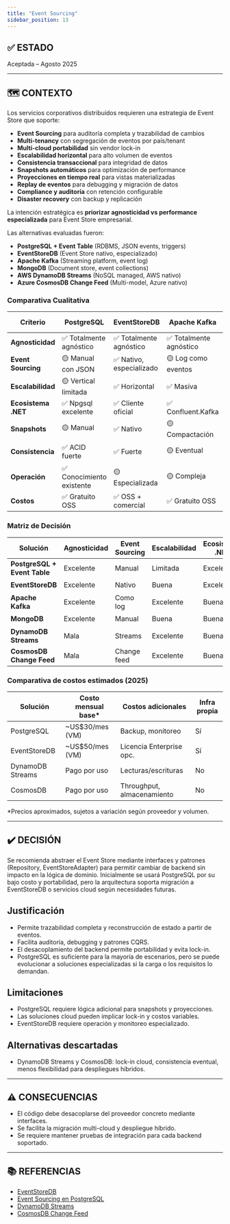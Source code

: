 ```yaml
---
title: "Event Sourcing"
sidebar_position: 13
---
```


## ✅ ESTADO

Aceptada – Agosto 2025

---

## 🗺️ CONTEXTO

Los servicios corporativos distribuidos requieren una estrategia de Event Store que soporte:

- **Event Sourcing** para auditoría completa y trazabilidad de cambios
- **Multi-tenancy** con segregación de eventos por país/tenant
- **Multi-cloud portabilidad** sin vendor lock-in
- **Escalabilidad horizontal** para alto volumen de eventos
- **Consistencia transaccional** para integridad de datos
- **Snapshots automáticos** para optimización de performance
- **Proyecciones en tiempo real** para vistas materializadas
- **Replay de eventos** para debugging y migración de datos
- **Compliance y auditoría** con retención configurable
- **Disaster recovery** con backup y replicación

La intención estratégica es **priorizar agnosticidad vs performance especializada** para Event Store empresarial.

Las alternativas evaluadas fueron:

- **PostgreSQL + Event Table** (RDBMS, JSON events, triggers)
- **EventStoreDB** (Event Store nativo, especializado)
- **Apache Kafka** (Streaming platform, event log)
- **MongoDB** (Document store, event collections)
- **AWS DynamoDB Streams** (NoSQL managed, AWS nativo)
- **Azure CosmosDB Change Feed** (Multi-model, Azure nativo)

### Comparativa Cualitativa

| Criterio | PostgreSQL | EventStoreDB | Apache Kafka | MongoDB | DynamoDB Streams | CosmosDB |
|----------|------------|--------------|--------------|---------|------------------|----------|
| **Agnosticidad** | ✅ Totalmente agnóstico | ✅ Totalmente agnóstico | ✅ Totalmente agnóstico | ✅ Totalmente agnóstico | ❌ Lock-in AWS | ❌ Lock-in Azure |
| **Event Sourcing** | 🟡 Manual con JSON | ✅ Nativo, especializado | 🟡 Log como eventos | 🟡 Collections | 🟡 Streams | 🟡 Change feed |
| **Escalabilidad** | 🟡 Vertical limitada | ✅ Horizontal | ✅ Masiva | ✅ Horizontal | ✅ Automática | ✅ Global |
| **Ecosistema .NET** | ✅ Npgsql excelente | ✅ Cliente oficial | ✅ Confluent.Kafka | ✅ MongoDB.Driver | ✅ AWS SDK | ✅ Azure SDK |
| **Snapshots** | 🟡 Manual | ✅ Nativo | 🟡 Compactación | 🟡 Manual | 🟡 Manual | 🟡 Manual |
| **Consistencia** | ✅ ACID fuerte | ✅ Fuerte | 🟡 Eventual | 🟡 Eventual | 🟡 Eventual | 🟡 Configurable |
| **Operación** | ✅ Conocimiento existente | 🟡 Especializada | 🟡 Compleja | ✅ Simple | ✅ Gestionada | ✅ Gestionada |
| **Costos** | ✅ Gratuito OSS | ✅ OSS + comercial | ✅ Gratuito OSS | ✅ Gratuito OSS | 🟡 Por uso | 🟡 Por uso |

### Matriz de Decisión

| Solución | Agnosticidad | Event Sourcing | Escalabilidad | Ecosistema .NET | Recomendación |
|----------|--------------|----------------|---------------|-----------------|---------------|
| **PostgreSQL + Event Table** | Excelente | Manual | Limitada | Excelente | ✅ **Seleccionada** |
| **EventStoreDB** | Excelente | Nativo | Buena | Excelente | 🟡 Alternativa |
| **Apache Kafka** | Excelente | Como log | Excelente | Buena | 🟡 Considerada |
| **MongoDB** | Excelente | Manual | Buena | Buena | 🟡 Considerada |
| **DynamoDB Streams** | Mala | Streams | Excelente | Buena | ❌ Descartada |
| **CosmosDB Change Feed** | Mala | Change feed | Excelente | Buena | ❌ Descartada |

### Comparativa de costos estimados (2025)

| Solución         | Costo mensual base* | Costos adicionales         | Infra propia |
|------------------|---------------------|---------------------------|--------------|
| PostgreSQL       | ~US$30/mes (VM)     | Backup, monitoreo         | Sí           |
| EventStoreDB     | ~US$50/mes (VM)     | Licencia Enterprise opc.  | Sí           |
| DynamoDB Streams | Pago por uso        | Lecturas/escrituras       | No           |
| CosmosDB         | Pago por uso        | Throughput, almacenamiento| No           |

*Precios aproximados, sujetos a variación según proveedor y volumen.

---

## ✔️ DECISIÓN

Se recomienda abstraer el Event Store mediante interfaces y patrones (Repository, EventStoreAdapter) para permitir cambiar de backend sin impacto en la lógica de dominio. Inicialmente se usará PostgreSQL por su bajo costo y portabilidad, pero la arquitectura soporta migración a EventStoreDB o servicios cloud según necesidades futuras.

## Justificación

- Permite trazabilidad completa y reconstrucción de estado a partir de eventos.
- Facilita auditoría, debugging y patrones CQRS.
- El desacoplamiento del backend permite portabilidad y evita lock-in.
- PostgreSQL es suficiente para la mayoría de escenarios, pero se puede evolucionar a soluciones especializadas si la carga o los requisitos lo demandan.

## Limitaciones

- PostgreSQL requiere lógica adicional para snapshots y proyecciones.
- Las soluciones cloud pueden implicar lock-in y costos variables.
- EventStoreDB requiere operación y monitoreo especializado.

## Alternativas descartadas

- DynamoDB Streams y CosmosDB: lock-in cloud, consistencia eventual, menos flexibilidad para despliegues híbridos.

---

## ⚠️ CONSECUENCIAS

- El código debe desacoplarse del proveedor concreto mediante interfaces.
- Se facilita la migración multi-cloud y despliegue híbrido.
- Se requiere mantener pruebas de integración para cada backend soportado.

---

## 📚 REFERENCIAS

- [EventStoreDB](https://eventstore.com/)
- [Event Sourcing en PostgreSQL](https://eventstore.org/docs/)
- [DynamoDB Streams](https://docs.aws.amazon.com/amazondynamodb/latest/developerguide/Streams.html)
- [CosmosDB Change Feed](https://learn.microsoft.com/en-us/azure/cosmos-db/change-feed)

